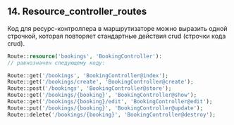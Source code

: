 ## 14. Resource_controller_routes

Код для ресурс-контроллера в маршрутизаторе можно выразить одной строчкой, которая повторяет стандартные действия crud (строчки кода crud).

```php
Route::resource('bookings', 'BookingController'):
// равнозначен следующему коду:

Route::get('/bookings', 'BookingController@index');
Route::get('/bookings/create', 'BookingController@create');
Route::post('/bookings', 'BookingController@store');
Route::get('/bookings/{booking}', 'BookingController@show');
Route::get('/bookings/{booking}/edit', 'BookingController@edit');
Route::put('/bookings/{booking}', 'BookingController@update');
Route::delete('/bookings/{booking}', 'BookingController@destroy');


```

